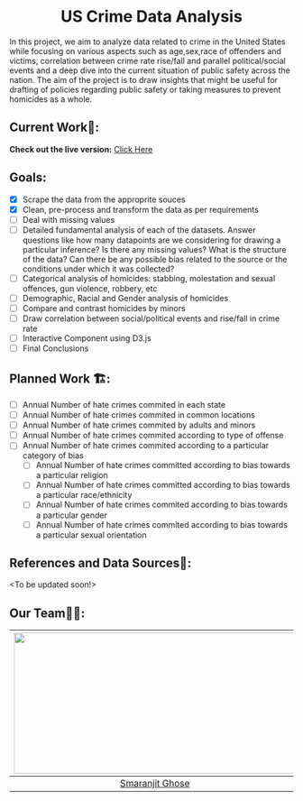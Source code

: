 <h1 align = "center"> US Crime Data Analysis </h1>

In this project, we aim to analyze data related to crime in the United States while focusing on various aspects such as age,sex,race of offenders and victims, correlation between crime rate rise/fall and parallel political/social events and a deep dive into the current situation of public safety across the nation. The aim of the project is to draw insights that might be useful for drafting of policies regarding public safety or taking measures to prevent homicides as a whole.

## Current Work🔗:

**Check out the live version:** [Click Here](https://vijaykalmath.github.io/USCrimeAnalysis/)

## Goals:

- [x] Scrape the data from the approprite souces
- [x] Clean, pre-process and transform the data as per requirements
- [ ] Deal with missing values
- [ ] Detailed fundamental analysis of each of the datasets. Answer questions like how many datapoints are we considering for drawing a particular inference? Is there any missing values? What is the structure of the data? Can there be any possible bias related to the source or the conditions under which it was collected?
- [ ] Categorical analysis of homicides: stabbing, molestation and sexual offences, gun violence, robbery, etc
- [ ] Demographic, Racial and Gender analysis of homicides
- [ ] Compare and contrast homicides by minors
- [ ] Draw correlation between social/political events and rise/fall in crime rate
- [ ] Interactive Component using D3.js
- [ ] Final Conclusions

## Planned Work 🏗️:

- [ ] Annual Number of hate crimes commited in each state
- [ ] Annual Number of hate crimes commited in common locations
- [ ] Annual Number of hate crimes commited by adults and minors
- [ ] Annual Number of hate crimes commited according to type of offense
- [ ] Annual Number of hate crimes commited according to a particular category of bias
  - [ ] Annual Number of hate crimes committed according to bias towards a particular religion
  - [ ] Annual Number of hate crimes committed according to bias towards a particular race/ethnicity
  - [ ] Annual Number of hate crimes commited according to bias towards a particular gender
  - [ ] Annual Number of hate crimes commited according to bias towards a particular sexual orientation

## References and Data Sources🔎:

<To be updated soon!>

## Our Team👨🏫:

| <img src = "https://avatars2.githubusercontent.com/u/46641503?v=4" width = 500 height = 250> | <img src = "https://avatars.githubusercontent.com/u/20517962?v=4" width = 500 height = 250> | <img src = "https://avatars.githubusercontent.com/u/40157710?v=4" width = 500 height = 250> |
| :------------------------------------------------------------------------------------------: | :-----------------------------------------------------------------------------------------: | :-----------------------------------------------------------------------------------------: |
|                     [Smaranjit Ghose](https://github.com/smaranjitghose)                     |                      [Vijay Kalmath](https://github.com/VijayKalmath)                       |                          [Soham Joshi](https://github.com/sjoshi5)                          |
